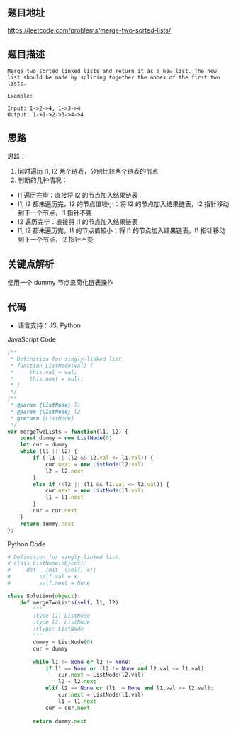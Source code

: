 ## 题目地址
https://leetcode.com/problems/merge-two-sorted-lists/

## 题目描述
```
Merge two sorted linked lists and return it as a new list. The new list should be made by splicing together the nodes of the first two lists.

Example:

Input: 1->2->4, 1->3->4
Output: 1->1->2->3->4->4
```

## 思路

思路：
1. 同时遍历 l1, l2 两个链表，分别比较两个链表的节点
2. 判断的几种情况：
  - l1 遍历完毕：直接将 l2 的节点加入结果链表
  - l1, l2 都未遍历完，l2 的节点值较小：将 l2 的节点加入结果链表，l2 指针移动到下一个节点，l1 指针不变
  - l2 遍历完毕：直接将 l1 的节点加入结果链表
  - l1, l2 都未遍历完，l1 的节点值较小：将 l1 的节点加入结果链表，l1 指针移动到下一个节点，l2 指针不变

## 关键点解析

使用一个 dummy 节点来简化链表操作

## 代码

* 语言支持：JS, Python

JavaScript Code
```js
/**
 * Definition for singly-linked list.
 * function ListNode(val) {
 *     this.val = val;
 *     this.next = null;
 * }
 */
/**
 * @param {ListNode} l1
 * @param {ListNode} l2
 * @return {ListNode}
 */
var mergeTwoLists = function(l1, l2) {
    const dummy = new ListNode(0)
    let cur = dummy
    while (l1 || l2) {
        if (!l1 || (l2 && l2.val <= l1.val)) {
            cur.next = new ListNode(l2.val)
            l2 = l2.next
        }
        else if (!l2 || (l1 && l1.val <= l2.val)) {
            cur.next = new ListNode(l1.val)
            l1 = l1.next
        }
        cur = cur.next
    }
    return dummy.next
};
```

Python Code
```python
# Definition for singly-linked list.
# class ListNode(object):
#     def __init__(self, x):
#         self.val = x
#         self.next = None

class Solution(object):
    def mergeTwoLists(self, l1, l2):
        """
        :type l1: ListNode
        :type l2: ListNode
        :rtype: ListNode
        """
        dummy = ListNode(0)
        cur = dummy
        
        while l1 != None or l2 != None:
            if l1 == None or (l2 != None and l2.val <= l1.val):
                cur.next = ListNode(l2.val)
                l2 = l2.next
            elif l2 == None or (l1 != None and l1.val <= l2.val):
                cur.next = ListNode(l1.val)
                l1 = l1.next
            cur = cur.next
    
        return dummy.next
```
